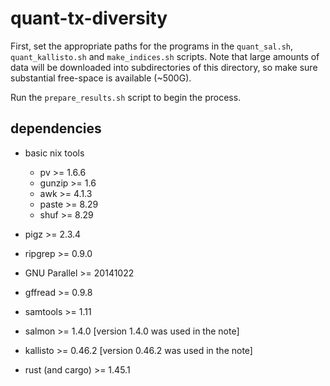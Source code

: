 # quant-tx-diversity

First, set the appropriate paths for the programs in the `quant_sal.sh`, `quant_kallisto.sh` and `make_indices.sh` scripts.
Note that large amounts of data will be downloaded into subdirectories of this directory, so make sure substantial free-space is available (~500G).

Run the `prepare_results.sh` script to begin the process.

## dependencies

* basic nix tools
  * pv >= 1.6.6
  * gunzip >= 1.6
  * awk >= 4.1.3
  * paste >= 8.29
  * shuf >= 8.29
  
* pigz >= 2.3.4
* ripgrep >= 0.9.0
* GNU Parallel >= 20141022
* gffread >= 0.9.8
* samtools >= 1.11
* salmon >= 1.4.0 [version 1.4.0 was used in the note]
* kallisto >= 0.46.2 [version 0.46.2 was used in the note]
* rust (and cargo) >= 1.45.1
